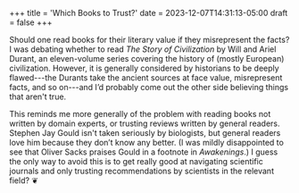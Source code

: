 +++
title = 'Which Books to Trust?'
date = 2023-12-07T14:31:13-05:00
draft = false
+++

Should one read books for their literary value if they misrepresent the facts? I was debating whether to read *The Story of Civilization* by Will and Ariel Durant, an eleven-volume series covering the history of (mostly European) civilization. However, it is generally considered by historians to be deeply flawed---the Durants take the ancient sources at face value, misrepresent facts, and so on---and I’d probably come out the other side believing things that aren't true.

This reminds me more generally of the problem with reading books not written by domain experts, or trusting reviews written by general readers. Stephen Jay Gould isn't taken seriously by biologists, but general readers love him because they don’t know any better. (I was mildly disappointed to see that Oliver Sacks praises Gould in a footnote in *Awakenings*.) I guess the only way to avoid this is to get really good at navigating scientific journals and only trusting recommendations by scientists in the relevant field? &#x2766;

